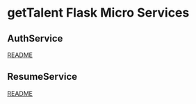 getTalent Flask Micro Services
==============================

AuthService
-----------
[README](AuthService/README.md)


ResumeService
-------------
[README](ResumeService/README.md)